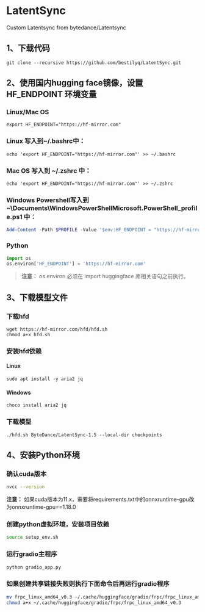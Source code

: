 # LatentSync
Custom Latentsync from bytedance/Latentsync

## 1、下载代码
```shell
git clone --recursive https://github.com/bestilyq/LatentSync.git
```

## 2、使用国内hugging face镜像，设置 HF_ENDPOINT 环境变量
### Linux/Mac OS
```shell
export HF_ENDPOINT="https://hf-mirror.com"
```

### Linux 写入到~/.bashrc中：
```shell
echo 'export HF_ENDPOINT="https://hf-mirror.com"' >> ~/.bashrc
```

### Mac OS 写入到 ~/.zshrc 中：
```shell
echo 'export HF_ENDPOINT="https://hf-mirror.com"' >> ~/.zshrc
```

### Windows Powershell写入到 ~\Documents\WindowsPowerShellMicrosoft.PowerShell_profile.ps1 中：
```powershell
Add-Content -Path $PROFILE -Value '$env:HF_ENDPOINT = "https://hf-mirror.com"'
```

### Python
```python
import os
os.environ['HF_ENDPOINT'] = 'https://hf-mirror.com'
```
> **注意：** os.environ 必须在 import huggingface 库相关语句之前执行。

## 3、下载模型文件
### 下载hfd
```shell
wget https://hf-mirror.com/hfd/hfd.sh
chmod a+x hfd.sh
```

### 安装hfd依赖
#### Linux
```shell
sudo apt install -y aria2 jq
```
#### Windows
```shell
choco install aria2 jq
```

### 下载模型
```shell
./hfd.sh ByteDance/LatentSync-1.5 --local-dir checkpoints
```

## 4、安装Python环境
### 确认cuda版本
```bash
nvcc --version
```
**注意：** 如果cuda版本为11.x，需要将requirements.txt中的onnxruntime-gpu改为onnxruntime-gpu==1.18.0

### 创建python虚拟环境，安装项目依赖
```bash
source setup_env.sh
```
### 运行gradio主程序
```bash
python gradio_app.py
```

### 如果创建共享链接失败则执行下面命令后再运行gradio程序
```bash
mv frpc_linux_amd64_v0.3 ~/.cache/huggingface/gradio/frpc/frpc_linux_amd64_v0.3
chmod a+x ~/.cache/huggingface/gradio/frpc/frpc_linux_amd64_v0.3
```